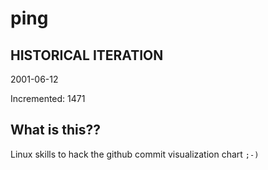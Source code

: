 # ping

## HISTORICAL ITERATION
2001-06-12

Incremented: 1471

## What is this?? 
Linux skills to hack the github commit visualization chart `;-)`
